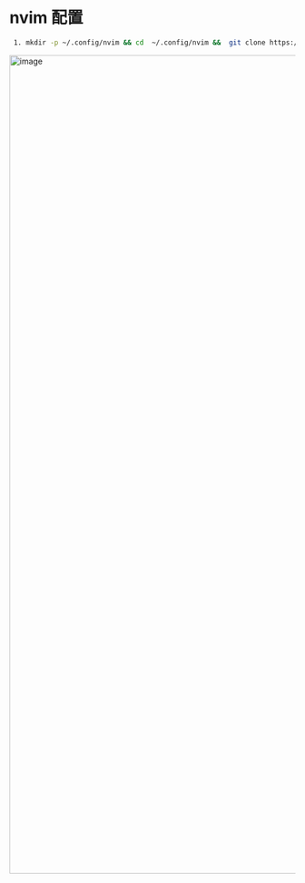 # nvim 配置
``` bash
 1. mkdir -p ~/.config/nvim && cd  ~/.config/nvim &&  git clone https://github.com/congyukun/nvim.git 
```

<img width="1440" alt="image" src="https://user-images.githubusercontent.com/42138765/224220506-d180563c-c50d-4b3f-8c6b-d526b5431b28.png">
